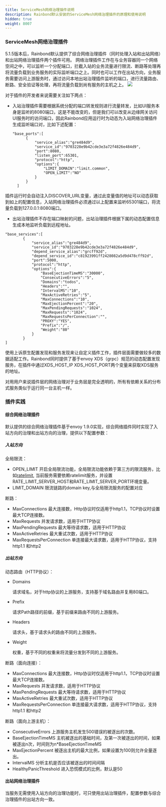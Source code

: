 ```yaml
---
title: ServiceMesh网络治理插件说明
description: Rainbond默认安装的ServiceMesh网络治理插件的原理和使用说明
hidden: true
weight: 8007
---
```


### ServiceMesh网络治理插件

5.1.5版本后，Rainbond默认提供了综合网络治理插件（同时处理入站和出站网络）和出站网络治理插件两个插件可用。 
网络治理插件工作在与业务容器同一个网络空间之中，可以监听一个分配端口，拦截入站的业务流量进行限流、断路等处理再将流量负载到业务服务的实际监听端口之上。同时也可以工作在出站方向，业务服务需要访问上游服务时，通过访问本地出站治理插件监听的端口，进行流量路由、断路、安全验证等处理，再将流量负载到尚有服务的主机之上。
![](https://grstatic.oss-cn-shanghai.aliyuncs.com/images/5.1.5/mesh-de.png)

对于插件的开发者来说需要关注如下两点：

* 入站治理插件需要根据系统分配的端口转发规则进行流量转发，比如UI服务本身是监听的8080端口，这是不能改变的，但是我们可以改变从边缘网关访问UI服务时的访问端口，因此Rainbond应用运行时为动态为入站网络治理插件生成监听端口对，比如下述配置：

  ```
  "base_ports":[
        {
            "service_alias":"gre484d9",
            "service_id":"9703228e9b42cde3e3a72f4826e484d9",
            "port":8080,
            "listen_port":65301,
            "protocol":"http",
            "options":{
                "LIMIT_DOMAIN":"limit.common",
                "OPEN_LIMIT":"NO"
            }
        }
    ]
  ```
插件运行时会自动注入DISCOVER_URL变量，通过此变量值的地址可以动态获取到如上的配置信息，入站网络治理插件必须通过以上配置来监听65301端口，将流量负载到127.0.0.1:8080端口。

* 出站治理插件不存在端口映射的问题，出站治理插件根据下属的动态配置信息生成本地监听负载到远程地址。

```
"base_services":[
        {
            "service_alias":"gre484d9",
            "service_id":"9703228e9b42cde3e3a72f4826e484d9",
            "depend_service_alias":"grcff92d",
            "depend_service_id":"c81923991ff2428082a5d9d478cff92d",
            "port":5000,
            "protocol":"http",
            "options":{
                "BaseEjectionTimeMS":"30000",
                "ConsecutiveErrors":"5",
                "Domains":"todos",
                "Headers":"",
                "IntervalMS":"10",
                "MaxActiveRetries":"5",
                "MaxConnections":"10",
                "MaxEjectionPercent":"20",
                "MaxPendingRequests":"1024",
                "MaxRequests":"1024",
                "MaxRequestsPerConnection":"",
                "PROXY":"YES",
                "Prefix":"/",
                "Weight":"80"
            }
        }
]        
```

使用上诉原生配置发现和服务发现来让自定义插件工作，插件层面需要做较多的数据适配工作。Rainbond同时提供了基于envoy XDS（grpc）规范的动态配置发现服务，在插件中通过XDS_HOST_IP XDS_HOST_PORT两个变量来获取XDS服务的地址。



对用用户来说插件层的网络治理对于业务层是完全透明的，所有有依赖关系的分布式服务类似于运行同一台主机一样。



### 插件实践

#### 综合网络治理插件

默认提供的综合网络治理插件基于envoy 1.9.0实现，综合网络插件同时实现了入站方向的治理和出站方向的治理，提供以下配置参数：

##### 入站方向

全局限流：

- OPEN_LIMIT
  开启全局限流功能，全局限流功能依赖于第三方的限流服务，比如[ratelimit](https://github.com/lyft/ratelimit), 当前服务需要依赖ratelimit服务，并设置RATE_LIMIT_SERVER_HOST和RATE_LIMIT_SERVER_PORT环境变量。
- LIMIT_DOMAIN
  限流链路的domain key,与全局限流服务的配置对应

断路：

- MaxConnections
  最大连接数，Http协议时仅适用于http1.1，TCP协议时设置最大TCP连接数。
- MaxRequests
  并发请求数，适用于HTTP协议
- MaxPendingRequests
  最大等待请求数，适用于HTTP协议
- MaxActiveRetries
  最大重试次数，适用于HTTP协议
- MaxRequestsPerConnection
  单连接最大请求数，适用于HTTP协议，支持http1.1 和http2

##### 出站方向

动态路由（HTTP协议）：

* Domains

  请求域名，对于http协议的上游服务，支持基于域名路由并复用80端口。

* Prefix

  请求Path路径的前缀，基于前缀来路由不同的上游服务。

* Headers

  请求头，基于请求头的路由不同的上游服务。

* Weight

  权重，基于不同的权重来将流量分发到不同的上游服务。

断路（面向连接）：

- MaxConnections
  最大连接数，Http协议时仅适用于http1.1，TCP协议时设置最大TCP连接数。
- MaxRequests
  并发请求数，适用于HTTP协议
- MaxPendingRequests
  最大等待请求数，适用于HTTP协议
- MaxActiveRetries
  最大重试次数，适用于HTTP协议
- MaxRequestsPerConnection
  单连接最大请求数，适用于HTTP协议，支持http1.1 和http2

断路（面向上游主机）：

- ConsecutiveErrors
  上游服务主机发生500错误的被逐出的次数。
- BaseEjectionTimeMS
  主机被逐出的基础时间，及第一次被逐出的时间，如果被逐出n次，时间则为n*BaseEjectionTimeMS
- MaxEjectionPercent
  被逐出主机的最大比例，如果设置为100则允许全量逐出。
- IntervalMS
  分析主机是否应该被逐出的时间间隔
- HealthyPanicThreshold
  进入恐慌模式的比例，默认是50

#### 出站网络治理插件

当服务无需使用入站方向的治理功能时，可只使用出站治理插件，配置参数与综合治理插件的出站方向一致。